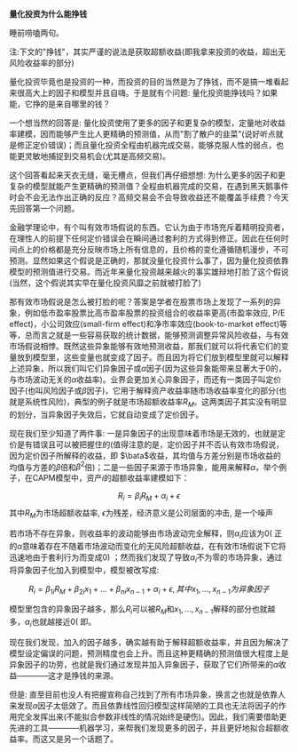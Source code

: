 **量化投资为什么能挣钱**

睡前唠嗑两句。

注:下文的"挣钱"，其实严谨的说法是获取超额收益(即我拿来投资的收益，超出无风险收益率的部分)

量化投资毕竟也是投资的一种，而投资的目的当然是为了挣钱，而不是搞一堆看起来很高大上的因子和模型并且自嗨。于是就有个问题: 量化投资能挣钱吗？如果能，它挣的是来自哪里的钱？

一个想当然的回答是: 量化投资使用了更多的因子和更复杂的模型，定量地对收益率建模，因而能够产生比人更精确的预测值，从而"割了散户的韭菜"(说好听点就是修正定价错误)；而且量化投资全程由机器完成交易，能够克服人性的弱点，也能更灵敏地捕捉到交易机会(尤其是高频交易)。

这个回答看起来天衣无缝，毫无槽点，但我们再仔细想想: 为什么更多的因子和更复杂的模型就能产生更精确的预测值？全程由机器完成的交易，在遇到黑天鹅事件时会不会无法作出正确的反应？高频交易会不会导致收益还不能覆盖手续费？今天先回答第一个问题。

金融学理论中，有个叫有效市场假说的东西。它认为由于市场充斥着精明投资者，在理性人的前提下任何定价错误会在瞬间通过套利的方式得到修正。因此在任何时间点上的价格都是充分反映市场上所有信息的，且价格的变化遵循随机漫步，不可预测。显然如果这个假说是正确的，那就没量化投资什么事了，因为量化投资依靠模型的预测值进行交易。而近年来量化投资越来越火的事实雄辩地打脸了这个假说(当然，这个假说其实早在量化投资风靡之前就被打脸了)

那有效市场假说是怎么被打脸的呢？答案是学者在股票市场上发现了一系列的异象，例如低市盈率股票比高市盈率股票的投资组合的收益率更高(市盈率效应, P/E effect)，小公司效应(small-firm effect)和净市率效应(book-to-market effect)等等，总而言之就是一些容易获取的统计数据，能够预测调整异常风险收益，与有效市场假说相悖。既然这些异象能够有效地预测收益，那我们就可以将代表它们的变量放到模型里，这些变量也就变成了因子。而且因为将它们放到模型里就可以解释上述异象，所以我们叫它们异象因子或$\alpha$因子(因为这些异象能带来显著大于0的，与市场波动无关的$\alpha$收益率)。业界会更加关心异象因子，而还有一类因子叫定价因子(也叫风险因子或$\beta$因子)，它用于解释资产收益率随市场收益率变化的部分(也就是系统性风险)，典型的例子就是市场超额收益率$R_M$。这两类因子其实没有明显的划分，当异象因子失效后，它就自动变成了定价因子。

现在我们至少知道了两件事: 一是异象因子的出现意味着市场是无效的，也就是定价是有错误且可以被把握住的(值得注意的是，定价因子并不否认有效市场假说，因为定价因子所解释的收益，即 
$\bata$收益，其均值与方差分别是市场收益的均值与方差的$\beta$倍和$\beta^2$倍)；二是一些因子来源于市场异象，能用来解释$\alpha$，举个例子，在CAPM模型中，资产$i$的超额收益率建模如下：

$$R_i = \beta_i R_M + \alpha_i + \epsilon$$其中$R_M$为市场超额收益率, $\epsilon$为残差，经济意义是公司层面的冲击, 是一个噪声 

若市场不存在异象，则收益率的波动能够由市场波动完全解释，则$\alpha_i$应该为0( 正的$\alpha$意味着存在不随着市场波动而变化的无风险超额收益，在有效市场假说下它将迅速地由于套利行为而变成0) ；然而我们发现了导致$\alpha_i$不为零的市场异象，通过将异象因子化加入到模型中，模型被改写成:

$$R_i = \beta_{1i} R_M + \beta_{2i} x_1 + ... + \beta_{ni} x_{n-1} + \alpha_i + \epsilon, 其中x_1, ..., x_{n-1}为异象因子$$

模型里包含的异象因子越多，那么$R_i$可以被$R_M$和$x_1, ... , x_{n-1}$解释的部分也就越多，$\alpha_i$也就越接近0( 即。

现在我们发现，加入的因子越多，确实越有助于解释超额收益率，并且因为解决了模型设定偏误的问题，预测精度也会上升。而且这种更精确的预测值很大程度上是异象因子的功劳，也就是我们通过发现并加入异象因子，获取了它们所带来的$\alpha$收益————这才是挣钱的来源。

但是: 直至目前也没人有把握宣称自己找到了所有市场异象，换言之也就是依靠人来发现$\alpha$因子太低效了。而且依靠线性回归模型这样简陋的工具也无法将因子的作用完全发挥出来(不能拟合参数非线性的情况始终是硬伤)。因此，我们需要借助更先进的工具————机器学习，来帮我们发现更多的因子，并且更好地拟合超额收益率。而这又是另一个话题了。
